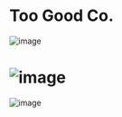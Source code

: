 # Too Good Co.
![image](https://github.com/Sodium-Man/Too-Good-Website/assets/110275891/77e3c12b-7f05-4630-8d20-cd86959d3060)
# ![image](https://github.com/Sodium-Man/Too-Good-Website/assets/110275891/84d9611c-90b7-4996-8796-18aa6b8b751d)
![image](https://github.com/Sodium-Man/Too-Good-Website/assets/110275891/3a9f1a0f-2c6a-4745-87ea-9d4e4475a17f)

